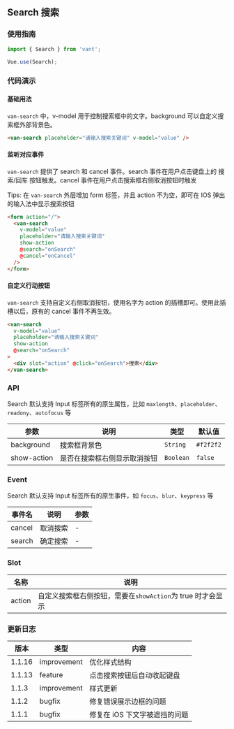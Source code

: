 ## Search 搜索

### 使用指南
``` javascript
import { Search } from 'vant';

Vue.use(Search);
```

### 代码演示

#### 基础用法
`van-search` 中，v-model 用于控制搜索框中的文字。background 可以自定义搜索框外部背景色。

```html
<van-search placeholder="请输入搜索关键词" v-model="value" />
```

#### 监听对应事件
`van-search` 提供了 search 和 cancel 事件。search 事件在用户点击键盘上的 搜索/回车 按钮触发。cancel 事件在用户点击搜索框右侧取消按钮时触发

Tips: 在 `van-search` 外层增加 form 标签，并且 action 不为空，即可在 IOS 弹出的输入法中显示搜索按钮

```html
<form action="/">
  <van-search
    v-model="value"
    placeholder="请输入搜索关键词"
    show-action
    @search="onSearch"
    @cancel="onCancel"
  />
</form>
```

#### 自定义行动按钮
`van-search` 支持自定义右侧取消按钮，使用名字为 action 的插槽即可。使用此插槽以后，原有的 cancel 事件不再生效。

```html
<van-search
  v-model="value"
  placeholder="请输入搜索关键词"
  show-action
  @search="onSearch"
>
  <div slot="action" @click="onSearch">搜索</div>
</van-search>
```

### API
Search 默认支持 Input 标签所有的原生属性，比如 `maxlength`、`placeholder`、`readony`、`autofocus` 等

| 参数 | 说明 | 类型 | 默认值 |
|-----------|-----------|-----------|-------------|
| background | 搜索框背景色 | `String` | `#f2f2f2` |
| show-action | 是否在搜索框右侧显示取消按钮 | `Boolean` | `false` |

### Event
Search 默认支持 Input 标签所有的原生事件，如 `focus`、`blur`、`keypress` 等

| 事件名 | 说明 | 参数 |
|-----------|-----------|-----------|
| cancel | 取消搜索 | - |
| search | 确定搜索 | - |

### Slot

| 名称 | 说明 |
|-----------|-----------|
| action | 自定义搜索框右侧按钮，需要在`showAction`为 true 时才会显示 |

### 更新日志

| 版本 | 类型 | 内容 |
|-----------|-----------|-----------|
| 1.1.16 | improvement | 优化样式结构 |
| 1.1.13 | feature | 点击搜索按钮后自动收起键盘 |
| 1.1.3 | improvement | 样式更新 |
| 1.1.2 | bugfix | 修复错误展示边框的问题 |
| 1.1.1 | bugfix | 修复在 iOS 下文字被遮挡的问题 |
